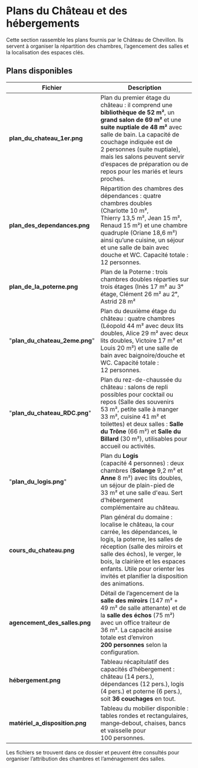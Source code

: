 # Plans du Château et des hébergements

Cette section rassemble les plans fournis par le Château de Chevillon. Ils servent à organiser la répartition des chambres, l’agencement des salles et la localisation des espaces clés.

## Plans disponibles

| Fichier | Description |
|--------|-------------|
| **plan_du_chateau_1er.png** | Plan du premier étage du château : il comprend une **bibliothèque de 52 m²**, un **grand salon de 69 m²** et une **suite nuptiale de 48 m²** avec salle de bain. La capacité de couchage indiquée est de 2 personnes (suite nuptiale), mais les salons peuvent servir d’espaces de préparation ou de repos pour les mariés et leurs proches. |
| **plan_des_dependances.png** | Répartition des chambres des dépendances : quatre chambres doubles (Charlotte 10 m², Thierry 13,5 m², Jean 15 m², Renaud 15 m²) et une chambre quadruple (Oriane 18,6 m²) ainsi qu’une cuisine, un séjour et une salle de bain avec douche et WC. Capacité totale : 12 personnes. |
| **plan_de_la_poterne.png** | Plan de la Poterne : trois chambres doubles réparties sur trois étages (Inès 17 m² au 3ᵉ étage, Clément 26 m² au 2ᵉ, Astrid 28 m² 
| "**plan_du_chateau_2eme.png**" | Plan du deuxième étage du château : quatre chambres (Léopold 44 m² avec deux lits doubles, Alice 29 m² avec deux lits doubles, Victoire 17 m² et Louis 20 m²) et une salle de bain avec baignoire/douche et WC. Capacité totale : 12 personnes. |
| "**plan_du_chateau_RDC.png**" | Plan du rez-de-chaussée du château : salons de repli possibles pour cocktail ou repos (Salle des souvenirs 53 m², petite salle à manger 33 m², cuisine 41 m² et toilettes) et deux salles : **Salle du Trône** (66 m²) et **Salle du Billard** (30 m²), utilisables pour accueil ou activités. |
| "**plan_du_logis.png**" | Plan du **Logis** (capacité 4 personnes) : deux chambres (**Solange** 9,2 m² et **Anne** 8 m²) avec lits doubles, un séjour de plain-pied de 33 m² et une salle d'eau. Sert d'hébergement complémentaire au château. |au 1ᵉʳ), avec une salle de bain et un escalier central. Capacité : 6 personnes. |
| **cours_du_chateau.png** | Plan général du domaine : localise le château, la cour carrée, les dépendances, le logis, la poterne, les salles de réception (salle des miroirs et salle des échos), le verger, le bois, la clairière et les espaces enfants. Utile pour orienter les invités et planifier la disposition des animations. |
| **agencement_des_salles.png** | Détail de l’agencement de la **salle des miroirs** (147 m² + 49 m² de salle attenante) et de la **salle des échos** (75 m²) avec un office traiteur de 36 m². La capacité assise totale est d’environ **200 personnes** selon la configuration. |
| **hébergement.png** | Tableau récapitulatif des capacités d’hébergement : château (14 pers.), dépendances (12 pers.), logis (4 pers.) et poterne (6 pers.), soit **36 couchages** en tout. |
| **matériel_a_disposition.png** | Tableau du mobilier disponible : tables rondes et rectangulaires, mange‑debout, chaises, bancs et vaisselle pour 100 personnes. |

Les fichiers se trouvent dans ce dossier et peuvent être consultés pour organiser l’attribution des chambres et l’aménagement des salles.
